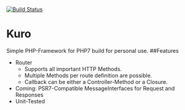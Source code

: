 [![Build Status](https://travis-ci.org/severinkaderli/Kuro.svg)](https://travis-ci.org/severinkaderli/Kuro)
# Kuro
Simple PHP-Framework for PHP7 build for personal use.
##Features
* Router
  * Supports all important HTTP Methods.
  * Multiple Methods per route definition are possible.
  * Callback can be either a Controller-Method or a Closure.
* Coming: PSR7-Compatible MessageInterfaces for Request and Responses
* Unit-Tested
